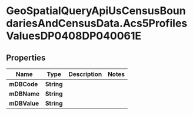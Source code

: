 # GeoSpatialQueryApiUsCensusBoundariesAndCensusData.Acs5ProfilesValuesDP0408DP040061E

## Properties

Name | Type | Description | Notes
------------ | ------------- | ------------- | -------------
**mDBCode** | **String** |  | 
**mDBName** | **String** |  | 
**mDBValue** | **String** |  | 


